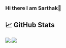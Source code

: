 ### Hi there I am Sarthak👋

## &#x1f4c8; GitHub Stats

<a href="https://github.com/sarthakagrawal927/sarthakagrawal927">
  <img align="center" src="https://github-readme-stats.vercel.app/api?username=sarthakagrawal927&theme=dark&icons=true" />
</a>

<a href="https://github.com/sarthakagrawal927/sarthakagrawal927">
  <img align="center" src="https://github-readme-stats.vercel.app/api/top-langs/?username=sarthakagrawal927&exclude_repo=PythonMagic&langs_count=5&layout=compact&title_color=ffffff&text_color=c9cacc&icon_color=2bbc8a&bg_color=1d1f21" />
</a>
